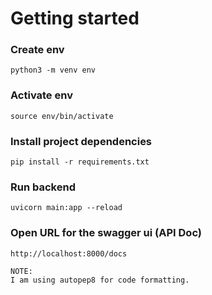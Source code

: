# Getting started

### Create env

`python3 -m venv env`

### Activate env

`source env/bin/activate`

### Install project dependencies

`pip install -r requirements.txt`

### Run backend

`uvicorn main:app --reload`

### Open URL for the swagger ui (API Doc)

`http://localhost:8000/docs`

```
NOTE:
I am using autopep8 for code formatting.
```
